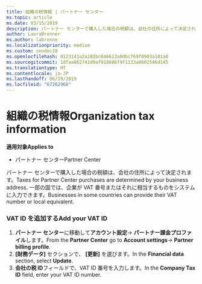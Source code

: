 ```yaml
---
title: 組織の税情報 | パートナー センター
ms.topic: article
ms.date: 03/15/2019
description: パートナー センターで購入した場合の税額は、会社の住所によって決定されます。 一部の国では、企業が VAT 番号またはそれに相当するものをシステムに入力できます。
author: LauraBrenner
ms.author: labrenne
ms.localizationpriority: medium
ms.custom: seodec18
ms.openlocfilehash: 8123141a2a283bc646613a0dbcf69f8903a101a8
ms.sourcegitcommit: 1dfaa862741d9af918886f9f1133a0602546d145
ms.translationtype: HT
ms.contentlocale: ja-JP
ms.lasthandoff: 06/19/2019
ms.locfileid: "67262968"
---
```

# <a name="organization-tax-information"></a><span data-ttu-id="9860e-104">組織の税情報</span><span class="sxs-lookup"><span data-stu-id="9860e-104">Organization tax information</span></span>

<span data-ttu-id="9860e-105">**適用対象**</span><span class="sxs-lookup"><span data-stu-id="9860e-105">**Applies to**</span></span>

-  <span data-ttu-id="9860e-106">パートナー センター</span><span class="sxs-lookup"><span data-stu-id="9860e-106">Partner Center</span></span>

<span data-ttu-id="9860e-107">パートナー センターで購入した場合の税額は、会社の住所によって決定されます。</span><span class="sxs-lookup"><span data-stu-id="9860e-107">Taxes for Partner Center purchases are determined by your business address.</span></span> <span data-ttu-id="9860e-108">一部の国では、企業が VAT 番号またはそれに相当するものをシステムに入力できます。</span><span class="sxs-lookup"><span data-stu-id="9860e-108">Businesses in some countries can provide their VAT number or local equivalent.</span></span>

### <a name="add-your-vat-id"></a><span data-ttu-id="9860e-109">VAT ID を追加する</span><span class="sxs-lookup"><span data-stu-id="9860e-109">Add your VAT ID</span></span>

1.  <span data-ttu-id="9860e-110">**パートナー センター**に移動して**アカウント設定**-> **パートナー課金プロファイル**します。</span><span class="sxs-lookup"><span data-stu-id="9860e-110">From the **Partner Center** go to **Account settings**-> **Partner billing profile**.</span></span>
2.  <span data-ttu-id="9860e-111">**[財務データ]** セクションで、 **[更新]** を選びます。</span><span class="sxs-lookup"><span data-stu-id="9860e-111">In the **Financial data** section, select **Update**.</span></span>
3.  <span data-ttu-id="9860e-112">**会社の税 ID**フィールドで、VAT ID 番号を入力します。</span><span class="sxs-lookup"><span data-stu-id="9860e-112">In the **Company Tax ID** field, enter your VAT ID number.</span></span>



 



